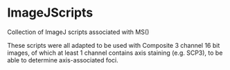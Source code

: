 # ImageJScripts
Collection of ImageJ scripts associated with MS()

These scripts were all adapted to be used with Composite 3 channel 16 bit images, of which at least 1 channel contains axis staining (e.g. SCP3), to be able to determine axis-associated foci.
